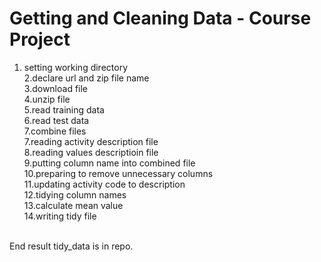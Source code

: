 # Getting and Cleaning Data - Course Project
1. setting working directory</br>
2.declare url and zip file name</br>
3.download file</br>
4.unzip file</br>
5.read training data</br>
6.read test data</br>
7.combine files</br>
7.reading activity description file</br>
8.reading values descriptioin file</br>
9.putting column name into combined file</br>
10.preparing to remove unnecessary columns</br>
11.updating activity code to description</br>
12.tidying column names</br>
13.calculate mean value</br>
14.writing tidy file</br>
</br>
End result tidy_data is in repo.

